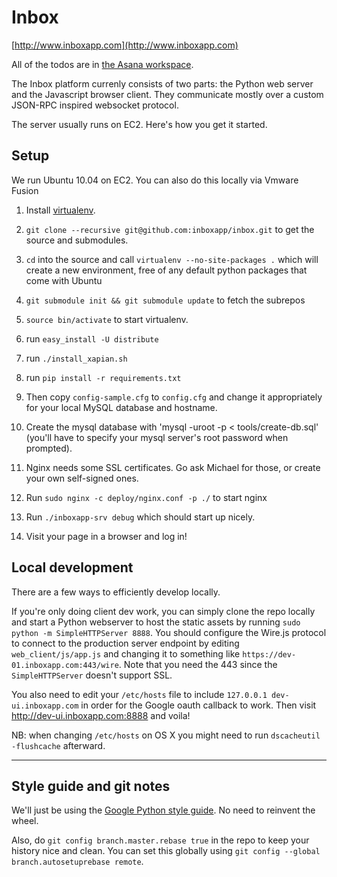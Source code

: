 # Inbox

[http://www.inboxapp.com](http://www.inboxapp.com)

All of the todos are in [the Asana workspace](https://app.asana.com/0/4983727800919/4983727800919).


The Inbox platform currenly consists of two parts: the Python web server and the Javascript browser client. They communicate mostly over a custom JSON-RPC inspired websocket protocol.

The server usually runs on EC2. Here's how you get it started.


## Setup

We run Ubuntu 10.04 on EC2. You can also do this locally via Vmware Fusion

1. Install [virtualenv](http://www.virtualenv.org/en/latest/).

2. `git clone --recursive git@github.com:inboxapp/inbox.git` to get the source and submodules.

3. `cd` into the source and call `virtualenv --no-site-packages .` which will create a new environment, free of any default python packages that come with Ubuntu

4. `git submodule init && git submodule update` to fetch the subrepos

5. `source bin/activate` to start virtualenv.

6. run `easy_install -U distribute`

7. run `./install_xapian.sh`

8. run `pip install -r requirements.txt`

9. Then copy `config-sample.cfg` to `config.cfg` and change it appropriately for your local MySQL database and hostname.

10. Create the mysql database with 'mysql -uroot -p < tools/create-db.sql' (you'll have to specify your mysql server's root password when prompted).

10. Nginx needs some SSL certificates. Go ask Michael for those, or create your own self-signed ones.

11. Run `sudo nginx -c deploy/nginx.conf -p ./` to start nginx

12. Run `./inboxapp-srv debug` which should start up nicely.

13. Visit your page in a browser and log in!


## Local development

There are a few ways to efficiently develop locally.

If you're only doing client dev work, you can simply clone the repo locally and start a Python webserver to host the static assets by running `sudo python -m SimpleHTTPServer 8888`. You should configure the Wire.js protocol to connect to the production server endpoint by editing `web_client/js/app.js` and changing it to something like `https://dev-01.inboxapp.com:443/wire`. Note that you need the 443 since the `SimpleHTTPServer` doesn't support SSL.

You also need to edit your `/etc/hosts` file to include `127.0.0.1 dev-ui.inboxapp.com` in order for the Google oauth callback to work. Then visit http://dev-ui.inboxapp.com:8888 and voila!

NB: when changing `/etc/hosts` on OS X you might need to run `dscacheutil -flushcache` afterward.


<hr/>

## Style guide and git notes

We'll just be using the [Google Python style guide](http://google-styleguide.googlecode.com/svn/trunk/pyguide.html). No need to reinvent the wheel.

Also, do `git config branch.master.rebase true` in the repo to keep your history nice and clean. You can set this globally using `git config --global branch.autosetuprebase remote`.
